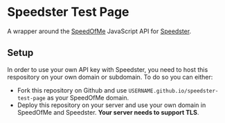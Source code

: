 # Speedster Test Page

A wrapper around the [SpeedOfMe] JavaScript API for [Speedster].

## Setup

In order to use your own API key with Speedster, you need to host this respository on your own domain or subdomain.
To do so you can either:

- Fork this repository on Github and use `USERNAME.github.io/speedster-test-page` as your SpeedOfMe domain.
- Deploy this repository on your server and use your own domain in SpeedOfMe and Speedster. **Your server needs to support TLS**.

[SpeedOfMe]: http://speedof.me
[Speedster]: https://speedsterapp.com
